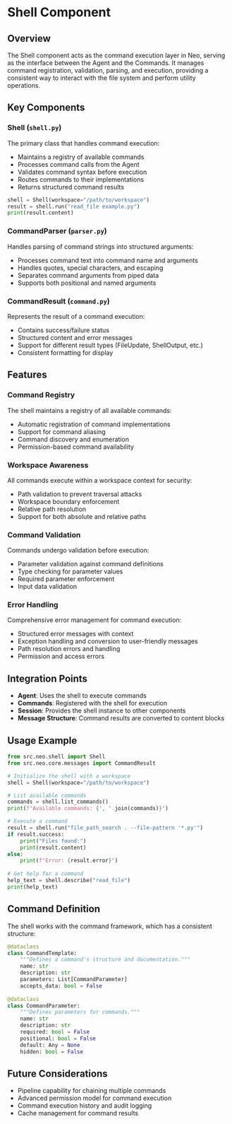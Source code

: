 # Shell Component

## Overview

The Shell component acts as the command execution layer in Neo, serving as the interface between the Agent and the Commands. It manages command registration, validation, parsing, and execution, providing a consistent way to interact with the file system and perform utility operations.

## Key Components

### Shell (`shell.py`)

The primary class that handles command execution:

- Maintains a registry of available commands
- Processes command calls from the Agent
- Validates command syntax before execution
- Routes commands to their implementations
- Returns structured command results

```python
shell = Shell(workspace="/path/to/workspace")
result = shell.run("read_file example.py")
print(result.content)
```

### CommandParser (`parser.py`)

Handles parsing of command strings into structured arguments:

- Processes command text into command name and arguments
- Handles quotes, special characters, and escaping
- Separates command arguments from piped data
- Supports both positional and named arguments

### CommandResult (`command.py`)

Represents the result of a command execution:

- Contains success/failure status
- Structured content and error messages
- Support for different result types (FileUpdate, ShellOutput, etc.)
- Consistent formatting for display

## Features

### Command Registry

The shell maintains a registry of all available commands:

- Automatic registration of command implementations
- Support for command aliasing
- Command discovery and enumeration
- Permission-based command availability

### Workspace Awareness

All commands execute within a workspace context for security:

- Path validation to prevent traversal attacks
- Workspace boundary enforcement
- Relative path resolution
- Support for both absolute and relative paths

### Command Validation

Commands undergo validation before execution:

- Parameter validation against command definitions
- Type checking for parameter values
- Required parameter enforcement
- Input data validation

### Error Handling

Comprehensive error management for command execution:

- Structured error messages with context
- Exception handling and conversion to user-friendly messages
- Path resolution errors and handling
- Permission and access errors

## Integration Points

- **Agent**: Uses the shell to execute commands
- **Commands**: Registered with the shell for execution
- **Session**: Provides the shell instance to other components
- **Message Structure**: Command results are converted to content blocks

## Usage Example

```python
from src.neo.shell import Shell
from src.neo.core.messages import CommandResult

# Initialize the shell with a workspace
shell = Shell(workspace="/path/to/workspace")

# List available commands
commands = shell.list_commands()
print(f"Available commands: {', '.join(commands)}")

# Execute a command
result = shell.run("file_path_search . --file-pattern '*.py'")
if result.success:
    print("Files found:")
    print(result.content)
else:
    print(f"Error: {result.error}")
    
# Get help for a command
help_text = shell.describe("read_file")
print(help_text)
```

## Command Definition

The shell works with the command framework, which has a consistent structure:

```python
@dataclass
class CommandTemplate:
    """Defines a command's structure and documentation."""
    name: str
    description: str
    parameters: List[CommandParameter]
    accepts_data: bool = False
    
@dataclass
class CommandParameter:
    """Defines parameters for commands."""
    name: str
    description: str
    required: bool = False
    positional: bool = False
    default: Any = None
    hidden: bool = False
```

## Future Considerations

- Pipeline capability for chaining multiple commands
- Advanced permission model for command execution
- Command execution history and audit logging
- Cache management for command results
